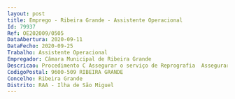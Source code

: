 ```yaml
--- 
layout: post
title: Emprego - Ribeira Grande - Assistente Operacional
Id: 79937
Ref: OE202009/0505
DataAbertura: 2020-09-11
DataFecho: 2020-09-25
Trabalho: Assistente Operacional
Empregador: Câmara Municipal de Ribeira Grande
Descricao: Procedimento C Assegurar o serviço de Reprografia  Assegurar o contacto entre serviços  Assegurar a entrega e receção de expediente da correspondência interna e externa  Garantir a receção e o encaminhamento de munícipes que visitam os serviços do Município e outras tarefas simples não especificadas.
CodigoPostal: 9600-509 RIBEIRA GRANDE
Concelho: Ribeira Grande
Distrito: RAA - Ilha de São Miguel
--- 
```

